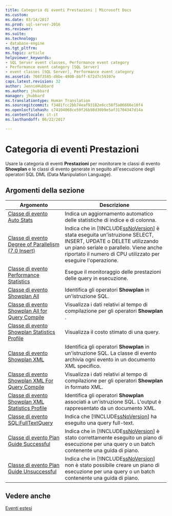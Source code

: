 ```yaml
---
title: Categoria di eventi Prestazioni | Microsoft Docs
ms.custom: 
ms.date: 03/14/2017
ms.prod: sql-server-2016
ms.reviewer: 
ms.suite: 
ms.technology:
- database-engine
ms.tgt_pltfrm: 
ms.topic: article
helpviewer_keywords:
- SQL Server event classes, Performance event category
- Performance event category [SQL Server]
- event classes [SQL Server], Performance event category
ms.assetid: 708f3585-d8be-4980-bbff-672d7c59397e
caps.latest.revision: 32
author: JennieHubbard
ms.author: jhubbard
manager: jhubbard
ms.translationtype: Human Translation
ms.sourcegitcommit: f3481fcc2bb74eaf93182e6cc58f5a06666e10f4
ms.openlocfilehash: c74104068ce59f26b98d30b9e5af31704347d14a
ms.contentlocale: it-it
ms.lasthandoff: 06/22/2017

---
```

# <a name="performance-event-category"></a>Categoria di eventi Prestazioni
  Usare la categoria di eventi **Prestazioni** per monitorare le classi di evento **Showplan** e le classi di evento generate in seguito all'esecuzione degli operatori SQL DML (Data Manipulation Language).  
  
## <a name="in-this-section"></a>Argomenti della sezione  
  
|Argomento|Descrizione|  
|-----------|-----------------|  
|[Classe di evento Auto Stats](../../relational-databases/event-classes/auto-stats-event-class.md)|Indica un aggiornamento automatico delle statistiche di indice e di colonna.|  
|[Classe di evento Degree of Parallelism &#40;7.0 Insert&#41;](../../relational-databases/event-classes/degree-of-parallelism-7-0-insert-event-class.md)|Indica che in [!INCLUDE[ssNoVersion](../../includes/ssnoversion-md.md)] è stata eseguita un'istruzione SELECT, INSERT, UPDATE o DELETE utilizzando un piano seriale o parallelo. Viene anche riportato il numero di CPU utilizzato per eseguire l'operazione.|  
|[Classe di evento Performance Statistics](../../relational-databases/event-classes/performance-statistics-event-class.md)|Esegue il monitoraggio delle prestazioni delle query in esecuzione.|  
|[Classe di evento Showplan All](../../relational-databases/event-classes/showplan-all-event-class.md)|Identifica gli operatori **Showplan** in un'istruzione SQL.|  
|[Classe di evento Showplan All for Query Compile](../../relational-databases/event-classes/showplan-all-for-query-compile-event-class.md)|Visualizza i dati relativi al tempo di compilazione per gli operatori **Showplan** .|  
|[Classe di evento Showplan Statistics Profile](../../relational-databases/event-classes/showplan-statistics-profile-event-class.md)|Visualizza il costo stimato di una query.|  
|[Classe di evento Showplan XML](../../relational-databases/event-classes/showplan-xml-event-class.md)|Identifica gli operatori **Showplan** in un'istruzione SQL. La classe di evento archivia ogni evento in un documento XML specifico.|  
|[Classe di evento Showplan XML For Query Compile](../../relational-databases/event-classes/showplan-xml-for-query-compile-event-class.md)|Visualizza i dati relativi al tempo di compilazione per gli operatori **Showplan** in formato XML.|  
|[Classe di evento Showplan XML Statistics Profile](../../relational-databases/event-classes/showplan-xml-statistics-profile-event-class.md)|Identifica gli operatori **Showplan** associati a un'istruzione SQL. L'output è rappresentato da un documento XML.|  
|[Classe di evento SQL:FullTextQuery](../../relational-databases/event-classes/sql-fulltextquery-event-class.md)|Indica che [!INCLUDE[ssNoVersion](../../includes/ssnoversion-md.md)] ha eseguito una query full-text.|  
|[Classe di evento Plan Guide Successful](../../relational-databases/event-classes/plan-guide-successful-event-class.md)|Indica che in [!INCLUDE[ssNoVersion](../../includes/ssnoversion-md.md)] è stato correttamente eseguito un piano di esecuzione per una query o un batch contenente una guida di piano.|  
|[Classe di evento Plan Guide Unsuccessful](../../relational-databases/event-classes/plan-guide-unsuccessful-event-class.md)|Indica che in [!INCLUDE[ssNoVersion](../../includes/ssnoversion-md.md)] non è stato possibile creare un piano di esecuzione per una query o un batch contenente una guida di piano.|  
  
## <a name="see-also"></a>Vedere anche  
 [Eventi estesi](../../relational-databases/extended-events/extended-events.md)  
  
  
